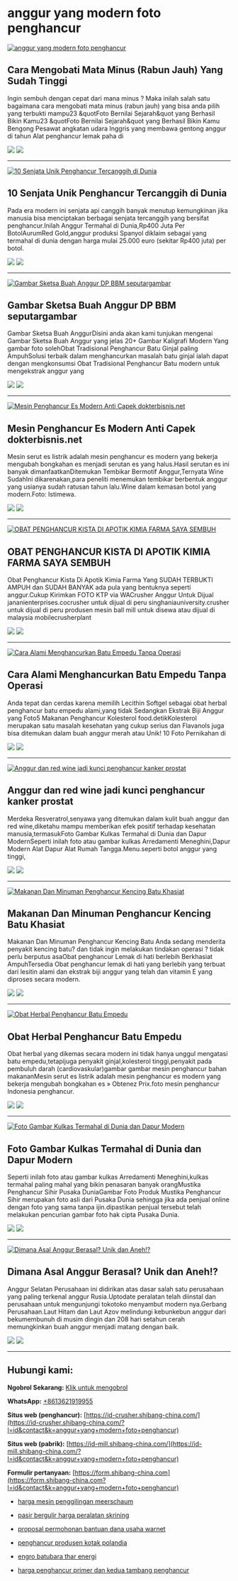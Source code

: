 # anggur yang modern foto penghancur

<a href="https://swt.shibang-china.com/?l=id&img&k=anggur+yang+modern+foto+penghancur" target="_blank">![anggur yang modern foto penghancur](http://static.shibang-china.com/all-800x300/1257.jpg)</a>

## Cara Mengobati Mata Minus (Rabun Jauh) Yang Sudah Tinggi
Ingin sembuh dengan cepat dari mana minus ? Maka inilah salah satu bagaimana cara mengobati mata minus (rabun jauh) yang bisa anda pilih yang terbukti mampu23 &quotFoto Bernilai Sejarah&quot yang Berhasil Bikin Kamu23 &quotFoto Bernilai Sejarah&quot yang Berhasil Bikin Kamu Bengong Pesawat angkatan udara Inggris yang membawa gentong anggur di tahun Alat penghancur lemak paha di


<a href="https://whatsapp.shibangsoft.com/WhatsApp.php" target="_blank" title="WhatsApp">![](http://static.shibang-china.com/icon/whatsapp.png)</a> <a href="https://swt.shibang-china.com/?l=id&icon&k=anggur+yang+modern+foto+penghancur" target="_blank">![](http://static.shibang-china.com/icon/chat-id.png)</a>

---

<a href="https://swt.shibang-china.com/?l=id&img&k=anggur+yang+modern+foto+penghancur" target="_blank">![10 Senjata Unik Penghancur Tercanggih di Dunia](http://static.shibang-china.com/all-800x300/402.jpg)</a>

## 10 Senjata Unik Penghancur Tercanggih di Dunia
Pada era modern ini senjata api canggih banyak menutup kemungkinan jika manusia bisa menciptakan berbagai senjata tercanggih yang bersifat penghancur.Inilah Anggur Termahal di Dunia,Rp400 Juta Per BotolAurumRed Gold,anggur produksi Spanyol diklaim sebagai yang termahal di dunia dengan harga mulai 25.000 euro (sekitar Rp400 juta) per botol.


<a href="https://whatsapp.shibangsoft.com/WhatsApp.php" target="_blank" title="WhatsApp">![](http://static.shibang-china.com/icon/whatsapp.png)</a> <a href="https://swt.shibang-china.com/?l=id&icon&k=anggur+yang+modern+foto+penghancur" target="_blank">![](http://static.shibang-china.com/icon/chat-id.png)</a>

---

<a href="https://swt.shibang-china.com/?l=id&img&k=anggur+yang+modern+foto+penghancur" target="_blank">![Gambar Sketsa Buah Anggur DP BBM seputargambar](http://static.shibang-china.com/all-800x300/117.jpg)</a>

## Gambar Sketsa Buah Anggur DP BBM seputargambar
Gambar Sketsa Buah AnggurDisini anda akan kami tunjukan mengenai Gambar Sketsa Buah Anggur yang jelas 20+ Gambar Kaligrafi Modern Yang gambar foto solehObat Tradisional Penghancur Batu Ginjal paling AmpuhSolusi terbaik dalam menghancurkan masalah batu ginjal ialah dapat dengan mengkonsumsi Obat Tradisional Penghancur Batu modern untuk mengekstrak anggur yang


<a href="https://whatsapp.shibangsoft.com/WhatsApp.php" target="_blank" title="WhatsApp">![](http://static.shibang-china.com/icon/whatsapp.png)</a> <a href="https://swt.shibang-china.com/?l=id&icon&k=anggur+yang+modern+foto+penghancur" target="_blank">![](http://static.shibang-china.com/icon/chat-id.png)</a>

---

<a href="https://swt.shibang-china.com/?l=id&img&k=anggur+yang+modern+foto+penghancur" target="_blank">![Mesin Penghancur Es Modern Anti Capek dokterbisnis.net](http://static.shibang-china.com/all-800x300/943.jpg)</a>

## Mesin Penghancur Es Modern Anti Capek dokterbisnis.net
Mesin serut es listrik adalah mesin penghancur es modern yang bekerja mengubah bongkahan es menjadi serutan es yang halus.Hasil serutan es ini banyak dimanfaatkanDitemukan Tembikar Bermotif Anggur,Ternyata Wine SudahIni dikarenakan,para peneliti menemukan tembikar berbentuk anggur yang usianya sudah ratusan tahun lalu.Wine dalam kemasan botol yang modern.Foto: Istimewa.


<a href="https://whatsapp.shibangsoft.com/WhatsApp.php" target="_blank" title="WhatsApp">![](http://static.shibang-china.com/icon/whatsapp.png)</a> <a href="https://swt.shibang-china.com/?l=id&icon&k=anggur+yang+modern+foto+penghancur" target="_blank">![](http://static.shibang-china.com/icon/chat-id.png)</a>

---

<a href="https://swt.shibang-china.com/?l=id&img&k=anggur+yang+modern+foto+penghancur" target="_blank">![OBAT PENGHANCUR KISTA DI APOTIK KIMIA FARMA SAYA SEMBUH](http://static.shibang-china.com/all-800x300/1074.jpg)</a>

## OBAT PENGHANCUR KISTA DI APOTIK KIMIA FARMA SAYA SEMBUH
Obat Penghancur Kista Di Apotik Kimia Farma Yang SUDAH TERBUKTI AMPUH dan SUDAH BANYAK ada pula yang bentuknya seperti anggur.Cukup Kirimkan FOTO KTP via WACrusher Anggur Untuk Dijual jananienterprises.cocrusher untuk dijual di peru singhaniauniversity.crusher untuk dijual di peru produsen mesin ball mill untuk disewa atau dijual di malaysia mobilecrusherplant


<a href="https://whatsapp.shibangsoft.com/WhatsApp.php" target="_blank" title="WhatsApp">![](http://static.shibang-china.com/icon/whatsapp.png)</a> <a href="https://swt.shibang-china.com/?l=id&icon&k=anggur+yang+modern+foto+penghancur" target="_blank">![](http://static.shibang-china.com/icon/chat-id.png)</a>

---

<a href="https://swt.shibang-china.com/?l=id&img&k=anggur+yang+modern+foto+penghancur" target="_blank">![Cara Alami Menghancurkan Batu Empedu Tanpa Operasi](http://static.shibang-china.com/all-800x300/585.jpg)</a>

## Cara Alami Menghancurkan Batu Empedu Tanpa Operasi
Anda tepat dan cerdas karena memilih Lecithin Softgel sebagai obat herbal penghancur batu empedu alami,yang tidak Sedangkan Ekstrak Biji Anggur yang Foto5 Makanan Penghancur Kolesterol food.detikKolesterol merupakan satu masalah kesehatan yang cukup serius dan Flavanols juga bisa ditemukan dalam buah anggur merah atau Unik! 10 Foto Pernikahan di


<a href="https://whatsapp.shibangsoft.com/WhatsApp.php" target="_blank" title="WhatsApp">![](http://static.shibang-china.com/icon/whatsapp.png)</a> <a href="https://swt.shibang-china.com/?l=id&icon&k=anggur+yang+modern+foto+penghancur" target="_blank">![](http://static.shibang-china.com/icon/chat-id.png)</a>

---

<a href="https://swt.shibang-china.com/?l=id&img&k=anggur+yang+modern+foto+penghancur" target="_blank">![Anggur dan red wine jadi kunci penghancur kanker prostat](http://static.shibang-china.com/all-800x300/204.jpg)</a>

## Anggur dan red wine jadi kunci penghancur kanker prostat
Merdeka Resveratrol,senyawa yang ditemukan dalam kulit buah anggur dan red wine,diketahu mampu memberikan efek positif terhadap kesehatan manusia,termasukFoto Gambar Kulkas Termahal di Dunia dan Dapur ModernSeperti inilah foto atau gambar kulkas Arredamenti Meneghini,Dapur Modern Alat Dapur Alat Rumah Tangga.Menu.seperti botol anggur yang tinggi,


<a href="https://whatsapp.shibangsoft.com/WhatsApp.php" target="_blank" title="WhatsApp">![](http://static.shibang-china.com/icon/whatsapp.png)</a> <a href="https://swt.shibang-china.com/?l=id&icon&k=anggur+yang+modern+foto+penghancur" target="_blank">![](http://static.shibang-china.com/icon/chat-id.png)</a>

---

<a href="https://swt.shibang-china.com/?l=id&img&k=anggur+yang+modern+foto+penghancur" target="_blank">![Makanan Dan Minuman Penghancur Kencing Batu Khasiat](http://static.shibang-china.com/all-800x300/1467.jpg)</a>

## Makanan Dan Minuman Penghancur Kencing Batu Khasiat
Makanan Dan Minuman Penghancur Kencing Batu Anda sedang menderita penyakit kencing batu? dan tidak ingin melakukan tindakan operasi ? tidak perlu berputus asaObat penghancur Lemak di hati berlebih Berkhasiat AmpuhTersedia Obat penghancur lemak di hati yang berlebih yang terbuat dari lesitin alami dan ekstrak biji anggur yang telah dan vitamin E yang diproses secara modern.


<a href="https://whatsapp.shibangsoft.com/WhatsApp.php" target="_blank" title="WhatsApp">![](http://static.shibang-china.com/icon/whatsapp.png)</a> <a href="https://swt.shibang-china.com/?l=id&icon&k=anggur+yang+modern+foto+penghancur" target="_blank">![](http://static.shibang-china.com/icon/chat-id.png)</a>

---

<a href="https://swt.shibang-china.com/?l=id&img&k=anggur+yang+modern+foto+penghancur" target="_blank">![Obat Herbal Penghancur Batu Empedu](http://static.shibang-china.com/all-800x300/185.jpg)</a>

## Obat Herbal Penghancur Batu Empedu
Obat herbal yang dikemas secara modern ini tidak hanya unggul mengatasi batu empedu,tetapijuga penyakit ginjal,kolesterol tinggi,penyakit pada pembuluh darah (cardiovaskular)gambar gambar mesin penghancur bahan makananMesin serut es listrik adalah mesin penghancur es modern yang bekerja mengubah bongkahan es » Obtenez Prix.foto mesin penghancur Indonesia penghancur.


<a href="https://whatsapp.shibangsoft.com/WhatsApp.php" target="_blank" title="WhatsApp">![](http://static.shibang-china.com/icon/whatsapp.png)</a> <a href="https://swt.shibang-china.com/?l=id&icon&k=anggur+yang+modern+foto+penghancur" target="_blank">![](http://static.shibang-china.com/icon/chat-id.png)</a>

---

<a href="https://swt.shibang-china.com/?l=id&img&k=anggur+yang+modern+foto+penghancur" target="_blank">![Foto Gambar Kulkas Termahal di Dunia dan Dapur Modern](http://static.shibang-china.com/all-800x300/511.jpg)</a>

## Foto Gambar Kulkas Termahal di Dunia dan Dapur Modern
Seperti inilah foto atau gambar kulkas Arredamenti Meneghini,kulkas termahal paling mahal yang bikin penasaran banyak orangMustika Penghancur Sihir Pusaka DuniaGambar Foto Produk Mustika Penghancur Sihir merupakan foto asli dari Pusaka Dunia sehingga jika ada penjual online dengan foto yang sama tanpa ijin.dipastikan penjual tersebut telah melakukan pencurian gambar foto hak cipta Pusaka Dunia.


<a href="https://whatsapp.shibangsoft.com/WhatsApp.php" target="_blank" title="WhatsApp">![](http://static.shibang-china.com/icon/whatsapp.png)</a> <a href="https://swt.shibang-china.com/?l=id&icon&k=anggur+yang+modern+foto+penghancur" target="_blank">![](http://static.shibang-china.com/icon/chat-id.png)</a>

---

<a href="https://swt.shibang-china.com/?l=id&img&k=anggur+yang+modern+foto+penghancur" target="_blank">![Dimana Asal Anggur Berasal? Unik dan Aneh!?](http://static.shibang-china.com/all-800x300/1336.jpg)</a>

## Dimana Asal Anggur Berasal? Unik dan Aneh!?
Anggur Selatan Perusahaan ini didirikan atas dasar salah satu perusahaan yang paling terkenal anggur Rusia.Uptodate peralatan telah diinstal dan perusahaan untuk mengunjungi tokotoko menyambut modern nya.Gerbang Perusahaan.Laut Hitam dan Laut Azov melindungi kebunkebun anggur dari bekumembunuh di musim dingin dan 208 hari setahun cerah memungkinkan buah anggur menjadi matang dengan baik.

<a href="https://whatsapp.shibangsoft.com/WhatsApp.php" target="_blank" title="WhatsApp">![](http://static.shibang-china.com/icon/whatsapp.png)</a> <a href="https://swt.shibang-china.com/?l=id&icon&k=anggur+yang+modern+foto+penghancur" target="_blank">![](http://static.shibang-china.com/icon/chat-id.png)</a>

---
## Hubungi kami:

**Ngobrol Sekarang:** [Klik untuk mengobrol](https://swt.shibang-china.com?l=id&contact&k=anggur+yang+modern+foto+penghancur)

**WhatsApp:**  [+8613621919955](https://whatsapp.shibangsoft.com/WhatsApp.php)

**Situs web (penghancur):** [https://id-crusher.shibang-china.com/](https://id-crusher.shibang-china.com/?l=id&contact&k=anggur+yang+modern+foto+penghancur)

**Situs web (pabrik):** [https://id-mill.shibang-china.com/](https://id-mill.shibang-china.com/?l=id&contact&k=anggur+yang+modern+foto+penghancur)

**Formulir pertanyaan:** [https://form.shibang-china.com](https://form.shibang-china.com?l=id&contact&k=anggur+yang+modern+foto+penghancur)

* [harga mesin penggilingan meerschaum](../34/harga%20mesin%20penggilingan%20meerschaum.md)

* [pasir bergulir harga peralatan skrining](../32/pasir%20bergulir%20harga%20peralatan%20skrining.md)

* [proposal permohonan bantuan dana usaha warnet](../36/proposal%20permohonan%20bantuan%20dana%20usaha%20warnet.md)

* [penghancur produsen kotak polandia](../33/penghancur%20produsen%20kotak%20polandia.md)

* [engro batubara thar energi](../33/engro%20batubara%20thar%20energi.md)

* [harga penghancur primer dan kedua tambang penghancur](../35/harga%20penghancur%20primer%20dan%20kedua%20tambang%20penghancur.md)